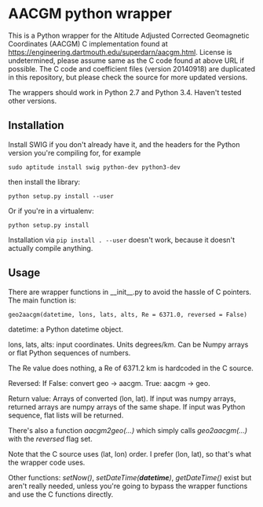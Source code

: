 # AACGM python wrapper

This is a Python wrapper for the Altitude Adjusted Corrected
Geomagnetic Coordinates (AACGM) C implementation found at
https://engineering.dartmouth.edu/superdarn/aacgm.html. License is
undetermined, please assume same as the C code found at above URL if
possible.  The C code and coefficient files (version 20140918) are
duplicated in this repository, but please check the source for more
updated versions.

The wrappers should work in Python 2.7 and Python 3.4. Haven't tested
other versions.

## Installation

Install SWIG if you don't already have it, and the headers for the
Python version you're compiling for, for example

    sudo aptitude install swig python-dev python3-dev

then install the library:

    python setup.py install --user

Or if you're in a virtualenv:

    python setup.py install

Installation via `pip install . --user` doesn't work, because it doesn't
actually compile anything.

## Usage

There are wrapper functions in \_\_init\_\_.py to avoid the hassle of C
pointers. The main function is:

    geo2aacgm(datetime, lons, lats, alts, Re = 6371.0, reversed = False)

datetime: a Python datetime object.

lons, lats, alts: input coordinates. Units degrees/km. Can be Numpy
arrays or flat Python sequences of numbers.

The Re value does nothing, a Re of 6371.2 km is hardcoded in the C source.

Reversed: If False: convert geo -> aacgm. True: aacgm -> geo.

Return value: Arrays of converted (lon, lat). If input was numpy
arrays, returned arrays are numpy arrays of the same shape. If input
was Python sequence, flat lists will be returned.

There's also a function _aacgm2geo(…)_ which simply calls
_geo2aacgm(…)_ with the _reversed_ flag set.

Note that the C source uses (lat, lon) order. I prefer (lon, lat), so
that's what the wrapper code uses.

Other functions: _setNow()_, _setDateTime(**datetime**)_,
_getDateTime()_ exist but aren't really needed, unless you're going to
bypass the wrapper functions and use the C functions directly.
